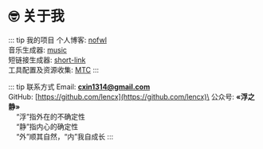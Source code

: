 # 🤓 关于我

::: tip 我的项目
个人博客: [nofwl](https://nofwl.com)\
音乐生成器: [music](https://music.nofwl.com)\
短链接生成器: [short-link](https://s.nofwl.com/-)\
工具配置及资源收集: [MTC](https://mtc.nofwl.com)
:::

::: tip 联系方式
Email: **cxin1314@gmail.com**\
GitHub: [https://github.com/lencx](https://github.com/lencx)\
公众号: **«浮之静»**\
&nbsp;&nbsp;&nbsp;&nbsp;“浮”指外在的不确定性\
&nbsp;&nbsp;&nbsp;&nbsp;“静”指内心的确定性\
&nbsp;&nbsp;&nbsp;&nbsp;“外”顺其自然，“内”我自成长
:::
